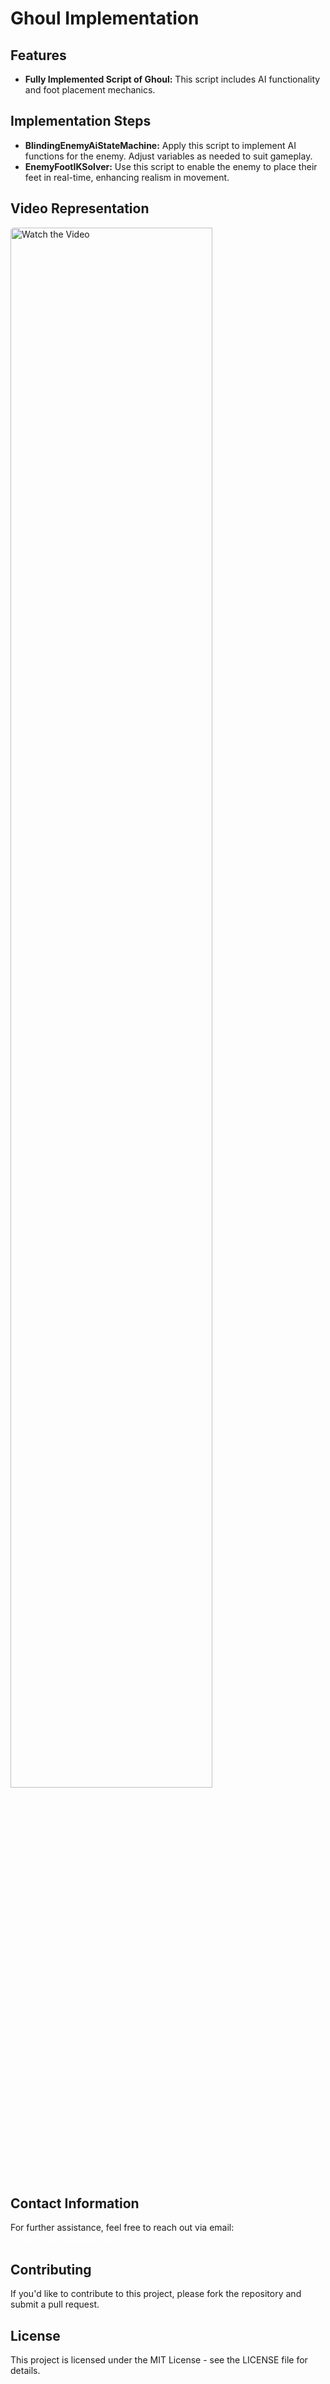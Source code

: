 <!DOCTYPE html>
<html lang="en">
<body>
    <h1>Ghoul Implementation</h1>
    <h2>Features</h2>
    <ul>
        <li><strong>Fully Implemented Script of Ghoul:</strong> This script includes AI functionality and foot placement mechanics.</li>
    </ul>
    <h2>Implementation Steps</h2>
    <ul>
        <li><strong>BlindingEnemyAiStateMachine:</strong> Apply this script to implement AI functions for the enemy. Adjust variables as needed to suit gameplay.</li>
        <li><strong>EnemyFootIKSolver:</strong> Use this script to enable the enemy to place their feet in real-time, enhancing realism in movement.</li>
    </ul>
    <div class="video-container">
        <h2>Video Representation</h2>
        <a href="https://www.linkedin.com/posts/aritrachats_gamedevelopment-unity3d-csharp-activity-7303437713796472832-i5YZ?utm_source=share&utm_medium=member_desktop&rcm=ACoAAEXr5qIB46KeZOu5TD7zIFCJFpyS7eunqSI" target="_blank">
            <img src="https://img.youtube.com/vi/VIDEO_ID/0.jpg](https://www.linkedin.com/posts/aritrachats_gamedevelopment-unity3d-csharp-activity-7303437713796472832-i5YZ?utm_source=share&utm_medium=member_desktop&rcm=ACoAAEXr5qIB46KeZOu5TD7zIFCJFpyS7eunqSI" alt="Watch the Video" style="width: 80%; max-width: 600px; border-radius: 5px;">
        </a>
    </div>
    <div class="contact">
        <h2>Contact Information</h2>
        <p>For further assistance, feel free to reach out via email: <a href="mailto:aritrathegamer05@gmail.com" style="color: white;">aritrathegamer05@gmail.com</a></p>
    </div>
    <div class="footer">
        <h2>Contributing</h2>
        <p>If you'd like to contribute to this project, please fork the repository and submit a pull request.</p>
        <h2>License</h2>
        <p>This project is licensed under the MIT License - see the LICENSE file for details.</p>
    </div>
</body>
</html>
